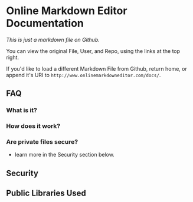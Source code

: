 Online Markdown Editor Documentation
====================================
*This is just a markdown file on Github.*

You can view the original File, User, and Repo, using the links at the top right.

If you'd like to load a different Markdown File from Github, return home, or append it's URI to `http://www.onlinemarkdowneditor.com/docs/`.


FAQ
---

### What is it?

### How does it work?

### Are private files secure?
- learn more in the Security section below.


Security
--------


Public Libraries Used
---------------------
